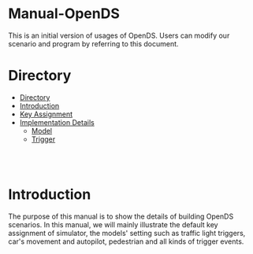 # Manual-OpenDS
This is an initial version of usages of OpenDS. Users can modify our scenario and program by referring to this document.


Directory
=========


<!--ts-->
   * [Directory](#Directory)
   * [Introduction](#Introduction)
   * [Key Assignment](https://github.com/ShuoleiWang/Manual-OpenDS/tree/master/Key%20Assignment)
   * [Implementation Details](https://github.com/ShuoleiWang/Manual-OpenDS/tree/master/Implementation%20Details/)
      * [Model](https://github.com/ShuoleiWang/Manual-OpenDS/tree/master/Implementation%20Details/Model)
      * [Trigger](https://github.com/ShuoleiWang/Manual-OpenDS/tree/master/Implementation%20Details/Trigger)


  <!-- * [Tests](#tests)-->

<!--te-->
<br>
<br>

Introduction
============

The purpose of this manual is to show the details of building OpenDS scenarios. In this manual, we will mainly illustrate the default key assignment of simulator, the models' setting such as traffic light triggers, car's movement and autopilot, pedestrian and all kinds of trigger events.

<br>
